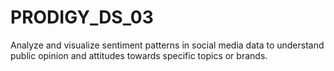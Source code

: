 # PRODIGY_DS_03
Analyze and visualize sentiment patterns in social media data to understand public opinion and attitudes towards specific topics or brands.
